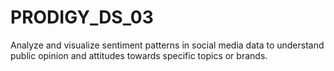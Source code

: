 # PRODIGY_DS_03
Analyze and visualize sentiment patterns in social media data to understand public opinion and attitudes towards specific topics or brands.
